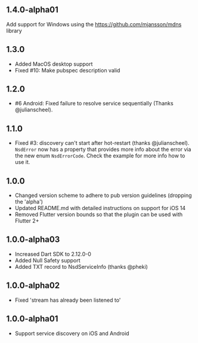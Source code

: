 ## 1.4.0-alpha01

Add support for Windows using the https://github.com/mjansson/mdns library


## 1.3.0

* Added MacOS desktop support
* Fixed #10: Make pubspec description valid

## 1.2.0

* #6 Android: Fixed failure to resolve service sequentially (Thanks @julianscheel).

## 1.1.0

* Fixed #3: discovery can't start after hot-restart (thanks @julianscheel). `NsdError` now has
a property that provides more info about the error via the new enum `NsdErrorCode`. Check the
example for more info how to use it.

## 1.0.0

* Changed version scheme to adhere to pub version guidelines (dropping the 'alpha')
* Updated README.md with detailed instructions on support for iOS 14
* Removed Flutter version bounds so that the plugin can be used with Flutter 2+

## 1.0.0-alpha03

* Increased Dart SDK to 2.12.0-0
* Added Null Safety support
* Added TXT record to NsdServiceInfo (thanks @pheki)

## 1.0.0-alpha02

* Fixed 'stream has already been listened to'

## 1.0.0-alpha01

* Support service discovery on iOS and Android

